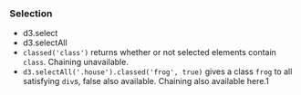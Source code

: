 ### Selection
+ d3.select
+ d3.selectAll
+ ```classed('class')``` returns whether or not selected elements contain ```class```. Chaining unavailable.
+ ```d3.selectAll('.house').classed('frog', true)``` gives a class ```frog``` to all satisfying ```div```s, false also available. Chaining also available here.1
